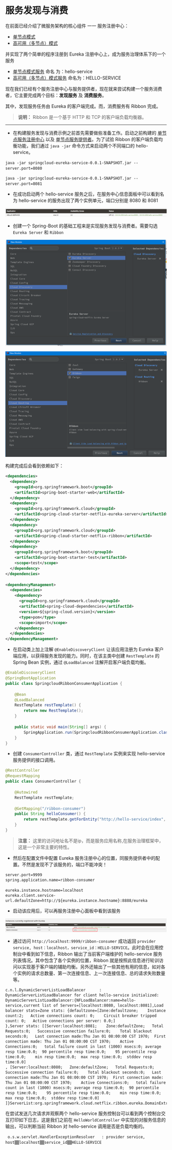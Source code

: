 # 服务发现与消费

在前面已经介绍了微服务架构的核心组件 一一 服务注册中心：

* [单节点模式](../springcloud-eureka)
* [高可用（多节点）模式](../springcloud-eureka-peer)

并实现了两个简单的程序注册到 Eureka 注册中心上，成为服务治理体系下的一个服务

* [单节点模式服务](../springcloud-eureka-service) 命名 为：hello-service
* [高可用（多节点）模式服务](../springcloud-eureka-peer-service) 命名为：HELLO-SERVICE

现在我们已经有个服务注册中心与服务提供者，现在就来尝试构建一个服务消费者，它主要完成两个目标：**发现服务** 及 **消费服务**。

其中，发现服务任务由 Eureka 的客户端完成。而，消费服务有 Ribbon 完成。

> **说明：** Ribbon 是一个基于 HTTP 和 TCP 的客户端负载均衡器。

----

* 在构建服务发现与消费示例之前首先需要做些准备工作。启动之前构建的 [单节点服务注册中心](../springcloud-eureka) 以及 [单节点服务提供者](../springcloud-eureka-service)。为了试验 Ribbon 的客户端负载均衡功能，我们通过 `java -jar` 命令方式来启动两个不同端口的 hello-service。

`java -jar springcloud-eureka-service-0.0.1-SNAPSHOT.jar --server.port=8080`

`java -jar springcloud-eureka-service-0.0.1-SNAPSHOT.jar --server.port=8081`

* 在成功启动两个 hello-service 服务之后，在服务中心信息面板中可以看到名为 hello-service 的服务出现了两个实例单元，端口分别是 8080 和 8081

![eureka-service-center](images/eureka-service-center.png)

* 创建一个 Spring-Boot 的基础工程来是实现服务发现与消费者。需要勾选 `Eureka Server` 和 `Ribbon`

![spring-cloud-model-eureka](images/spring-cloud-model-eureka.png)

![spring-cloud-model-ribbon](images/spring-cloud-model-ribbon.png)

构建完成后会看到依赖如下：

```xml
<dependencies>
  <dependency>
	<groupId>org.springframework.boot</groupId>
	<artifactId>spring-boot-starter-web</artifactId>
  </dependency>
  <dependency>
  	<groupId>org.springframework.cloud</groupId>
	<artifactId>spring-cloud-starter-netflix-eureka-server</artifactId>
  </dependency>
  <dependency>
	<groupId>org.springframework.cloud</groupId>
	<artifactId>spring-cloud-starter-netflix-ribbon</artifactId>
  </dependency>
  <dependency>
	<groupId>org.springframework.boot</groupId>
	<artifactId>spring-boot-starter-test</artifactId>
	<scope>test</scope>
  </dependency>
</dependencies>

<dependencyManagement>
  <dependencies>
	<dependency>
	  <groupId>org.springframework.cloud</groupId>
	  <artifactId>spring-cloud-dependencies</artifactId>
	  <version>${spring-cloud.version}</version>
	  <type>pom</type>
	  <scope>import</scope>
	</dependency>
  </dependencies>
</dependencyManagement>
```

* 在启动类上加上注解 `@EnableDiscoveryClient` 让该应用注册为 Eureka 客户端应用，以获得服务发现的能力。同时，在该主类中创建 `RestTemplate` 的 Spring Bean 实例，通过 `@LoadBalanced` 注解开启客户端负载均衡。

```java
@EnableDiscoveryClient
@SpringBootApplication
public class SpringcloudRibbonConsumerApplication {

	@Bean
	@LoadBalanced
	RestTemplate restTemplate() {
		return new RestTemplate();
	}

	public static void main(String[] args) {
		SpringApplication.run(SpringcloudRibbonConsumerApplication.class, args);
	}
}
```

* 创建 `ConsumerController` 类，通过 `RestTemplate` 实例来实现 hello-service 服务提供的接口调用。

```java
@RestController
@RequestMapping
public class ConsumerController {

	@Autowired
	RestTemplate restTemplate;

	@GetMapping("/ribbon-consumer")
	public String helloConsumer() {
		return restTemplate.getForEntity("http://hello-service/index", String.class).getBody();
	}
}
```

> **注意：** 这里的访问地址名不是ip，而是服务应用名称,在服务治理框架中，这是一个非常主要的特性。

* 然后在配置文件中配置 Eureka 服务注册中心的位置，同服务提供者中的配置。不然是发现不了该服务的，端口不能冲突！

```profile
server.port=9999
spring.application.name=ribbon-consumer

eureka.instance.hostname=localhost
eureka.client.service-url.defaultZone=http://${eureka.instance.hostname}:8888/eureka
```

* 启动该应用后，可以再服务注册中心面板中看到该服务

![spring-cloud-consumer-info](images/spring-cloud-consumer-info.png)

* 通过访问 `http://localhost:9999/ribbon-consumer` 成功返回 `provider service, host：localhost，service_id：HELLO-SERVICE`。此时会在应用控制台中看到如下信息，Ribbon 输出了当前客户端维护的 hello-service 服务列表情况。其中包含了各个实例的位置，Ribbon 就是按照此信息进行轮训访问以实现基于客户端的辅助均衡。另外还输出了一些其他有用的信息，如对各个实例的请求总数量、第一次连接信息、上一次连接信息、总的请求失败数量等。

```
c.n.l.DynamicServerListLoadBalancer      : DynamicServerListLoadBalancer for client hello-service initialized: DynamicServerListLoadBalancer:{NFLoadBalancer:name=hello-service,current list of Servers=[localhost:8080, localhost:8081],Load balancer stats=Zone stats: {defaultzone=[Zone:defaultzone;	Instance count:2;	Active connections count: 0;	Circuit breaker tripped count: 0;	Active connections per server: 0.0;]
},Server stats: [[Server:localhost:8081;	Zone:defaultZone;	Total Requests:0;	Successive connection failure:0;	Total blackout seconds:0;	Last connection made:Thu Jan 01 08:00:00 CST 1970;	First connection made: Thu Jan 01 08:00:00 CST 1970;	Active Connections:0;	total failure count in last (1000) msecs:0;	average resp time:0.0;	90 percentile resp time:0.0;	95 percentile resp time:0.0;	min resp time:0.0;	max resp time:0.0;	stddev resp time:0.0]
, [Server:localhost:8080;	Zone:defaultZone;	Total Requests:0;	Successive connection failure:0;	Total blackout seconds:0;	Last connection made:Thu Jan 01 08:00:00 CST 1970;	First connection made: Thu Jan 01 08:00:00 CST 1970;	Active Connections:0;	total failure count in last (1000) msecs:0;	average resp time:0.0;	90 percentile resp time:0.0;	95 percentile resp time:0.0;	min resp time:0.0;	max resp time:0.0;	stddev resp time:0.0]
]}ServerList:org.springframework.cloud.netflix.ribbon.eureka.DomainExtractingServerList@7975d25d
```

在尝试发送几次请求并观察两个 hello-service 服务控制台可以看到两个控制台交互打印如下日志，这是我们之前在 `HelloWorldController` 中实现的对服务信息的输出，可以判断当前 Ribbon 对 hello-service 调用是否是负载均衡的。

` o.s.w.servlet.HandlerExceptionResolver   : provider service, host▒▒localhost▒▒service_id▒▒HELLO-SERVICE`
